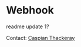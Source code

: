 # Webhook

readme update 1?

Contact: <a href="mailto:caspiant@sccwrp.org">Caspian Thackeray</a><br>
